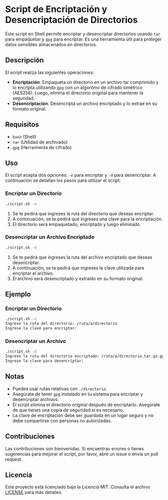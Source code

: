 # **Script de Encriptación y Desencriptación de Directorios**

Este script en Shell permite encriptar y desencriptar directorios usando `tar` para empaquetar y `gpg` para encriptar. Es una herramienta útil para proteger datos sensibles almacenados en directorios.

## **Descripción**

El script realiza las siguientes operaciones:
- **Encriptación**: Empaqueta un directorio en un archivo tar comprimido y lo encripta utilizando `gpg` con un algoritmo de cifrado simétrico (AES256). Luego, elimina el directorio original para mantener la seguridad.
- **Desencriptación**: Desencripta un archivo encriptado y lo extrae en su formato original.

## **Requisitos**

- `bash` (Shell)
- `tar` (Utilidad de archivado)
- `gpg` (Herramienta de cifrado)

## **Uso**

El script acepta dos opciones: `-e` para encriptar y `-d` para desencriptar. A continuación se detallan los pasos para utilizar el script:

### **Encriptar un Directorio**

```bash
./script.sh -e
```

1. Se te pedirá que ingreses la ruta del directorio que deseas encriptar.
2. A continuación, se te pedirá que ingreses una clave para la encriptación.
3. El directorio será empaquetado, encriptado y luego eliminado.

### **Desencriptar un Archivo Encriptado**

```bash
./script.sh -d
```

1. Se te pedirá que ingreses la ruta del archivo encriptado que deseas desencriptar.
2. A continuación, se te pedirá que ingreses la clave utilizada para encriptar el archivo.
3. El archivo será desencriptado y extraído en su formato original.

## **Ejemplo**

### **Encriptar un Directorio**

```bash
./script.sh -e
Ingrese la ruta del directorio: /ruta/a/directorio
Ingrese la clave para encriptar: 
```

### **Desencriptar un Archivo**

```bash
./script.sh -d
Ingrese la ruta del directorio encriptado: /ruta/a/directorio.tar.gz.gpg
Ingrese la clave para desencriptar: 
```

## **Notas**
- Puedes usar rutas relativas con `./directorio`.
- Asegúrate de tener `gpg` instalado en tu sistema para encriptar y desencriptar archivos.
- El script elimina el directorio original después de encriptarlo. Asegúrate de que tienes una copia de seguridad si es necesario.
- La clave de encriptación debe ser guardada en un lugar seguro y no debe compartirse con personas no autorizadas.

## **Contribuciones**

Las contribuciones son bienvenidas. Si encuentras errores o tienes sugerencias para mejorar el script, por favor, abre un issue o envía un pull request.

## **Licencia**

Este proyecto está licenciado bajo la Licencia MIT. Consulta el archivo [LICENSE](/LICENCE) para más detalles.
